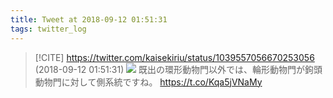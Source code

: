```yaml
---
title: Tweet at 2018-09-12 01:51:31
tags: twitter_log
---
```


> [!CITE] https://twitter.com/kaisekiriu/status/1039557056670253056 (2018-09-12 01:51:31)
> ![](https://twitter.com/kaisekiriu/status/1039557056670253056)
> 既出の環形動物門以外では、輪形動物門が鉤頭動物門に対して側系統ですね。 https://t.co/Kqa5jVNaMy
